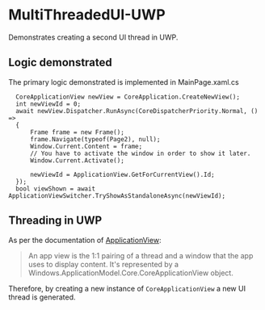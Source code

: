 # MultiThreadedUI-UWP

Demonstrates creating a second UI thread in UWP.

## Logic demonstrated
The primary logic demonstrated is implemented in MainPage.xaml.cs
```
  CoreApplicationView newView = CoreApplication.CreateNewView();
  int newViewId = 0;
  await newView.Dispatcher.RunAsync(CoreDispatcherPriority.Normal, () =>
  {
      Frame frame = new Frame();
      frame.Navigate(typeof(Page2), null);
      Window.Current.Content = frame;
      // You have to activate the window in order to show it later.
      Window.Current.Activate();

      newViewId = ApplicationView.GetForCurrentView().Id;
  });
  bool viewShown = await ApplicationViewSwitcher.TryShowAsStandaloneAsync(newViewId);
```

## Threading in UWP
As per the documentation of [ApplicationView](https://docs.microsoft.com/en-us/windows/uwp/design/layout/application-view):
> An app view is the 1:1 pairing of a thread and a window that the app uses to display content. It's represented by a Windows.ApplicationModel.Core.CoreApplicationView object.

Therefore, by creating a new instance of `CoreApplicationView` a new UI thread is generated.
